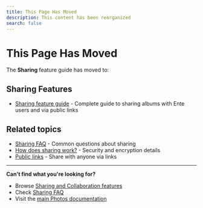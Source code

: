 ```yaml
---
title: This Page Has Moved
description: This content has been reorganized
search: false
---
```


# This Page Has Moved

The **Sharing** feature guide has moved to:

## Sharing Features

- [Sharing feature guide](/photos/features/sharing-and-collaboration/share) - Complete guide to sharing albums with Ente users and via public links

## Related topics

- [Sharing FAQ](/photos/faq/sharing-and-collaboration#sharing) - Common questions about sharing
- [How does sharing work?](/photos/faq/security-and-privacy#sharing-encryption) - Security and encryption details
- [Public links](/photos/features/sharing-and-collaboration/public-links) - Share with anyone via links

---

**Can't find what you're looking for?**

- Browse [Sharing and Collaboration features](/photos/features/sharing-and-collaboration/share)
- Check [Sharing FAQ](/photos/faq/sharing-and-collaboration)
- Visit the [main Photos documentation](/photos/)
